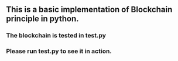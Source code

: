 ## This is a basic implementation of Blockchain principle in python.

### The blockchain is tested in test.py

### Please run test.py to see it in action.
